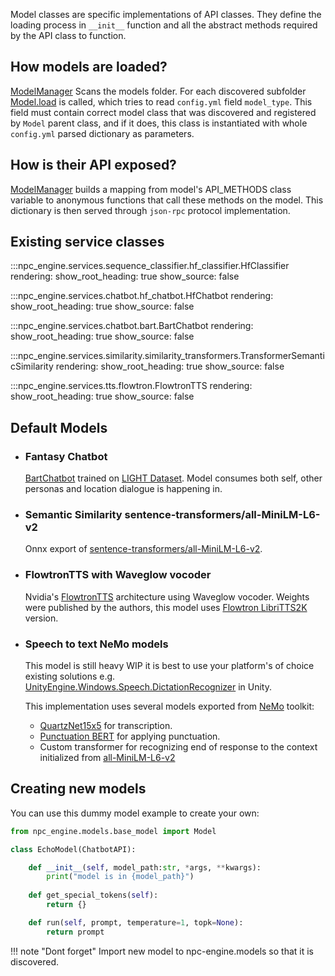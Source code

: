 Model classes are specific implementations of API classes. 
They define the loading process in `__init__` function and 
all the abstract methods required by the API class to function.

## How models are loaded?

[ModelManager](../reference/#npc_engine.models.model_manager.ModelManager) Scans the models folder. For each discovered subfolder [Model.load](../reference/#npc_engine.models.base_model.Model.load) is called, which tries to read `config.yml` field `model_type`. This field must contain correct model class that was discovered and registered by `Model` parent class, and if it does, this class is instantiated with whole `config.yml` parsed dictionary as parameters. 

## How is their API exposed?

[ModelManager](../reference/#npc_engine.models.model_manager.ModelManager) 
builds a mapping from model's API_METHODS class variable to anonymous functions that call these methods on the model. This dictionary is then served through `json-rpc` protocol implementation. 

## Existing service classes

:::npc_engine.services.sequence_classifier.hf_classifier.HfClassifier
    rendering:
      show_root_heading: true
      show_source: false

:::npc_engine.services.chatbot.hf_chatbot.HfChatbot
    rendering:
      show_root_heading: true
      show_source: false

:::npc_engine.services.chatbot.bart.BartChatbot
    rendering:
      show_root_heading: true
      show_source: false

:::npc_engine.services.similarity.similarity_transformers.TransformerSemanticSimilarity
    rendering:
      show_root_heading: true
      show_source: false

:::npc_engine.services.tts.flowtron.FlowtronTTS
    rendering:
      show_root_heading: true
      show_source: false

## Default Models

- ### Fantasy Chatbot

    [BartChatbot](../reference/#npc_engine.services.chatbot.chatbot_base.ChatbotAPI)
    trained on [LIGHT Dataset](https://parl.ai/projects/light/). 
    Model consumes both self, other personas and location dialogue is happening in.

<!-- TODO: Change context to better reflect the required arguments, describe context and custom tokens -->

- ### Semantic Similarity sentence-transformers/all-MiniLM-L6-v2

    Onnx export of [sentence-transformers/all-MiniLM-L6-v2](https://huggingface.co/sentence-transformers/all-MiniLM-L6-v2).

- ### FlowtronTTS with Waveglow vocoder

    Nvidia's [FlowtronTTS](https://github.com/NVIDIA/flowtron) architecture using Waveglow vocoder. 
    Weights were published by the authors, this model uses 
    [Flowtron LibriTTS2K](https://drive.google.com/file/d/1sKTImKkU0Cmlhjc_OeUDLrOLIXvUPwnO/view) version.

- ### Speech to text NeMo models

    This model is still heavy WIP it is best to use your platform's of choice existing solutions
    e.g. [UnityEngine.Windows.Speech.DictationRecognizer](https://docs.unity3d.com/ScriptReference/Windows.Speech.DictationRecognizer.html) in Unity.  

    This implementation uses several models exported from [NeMo](https://github.com/NVIDIA/NeMo) toolkit:

    - [QuartzNet15x5](https://catalog.ngc.nvidia.com/orgs/nvidia/models/quartznet15x5) for transcription.
    - [Punctuation BERT](https://catalog.ngc.nvidia.com/orgs/nvidia/teams/nemo/models/punctuation_en_bert) for applying punctuation.
    - Custom transformer for recognizing end of response to the context initialized from [all-MiniLM-L6-v2](nreimers/MiniLM-L6-H384-uncased)


## Creating new models

You can use this dummy model example to create your own:

```python
from npc_engine.models.base_model import Model

class EchoModel(ChatbotAPI):

    def __init__(self, model_path:str, *args, **kwargs):
        print("model is in {model_path}")
    
    def get_special_tokens(self):
        return {}

    def run(self, prompt, temperature=1, topk=None):
        return prompt
```

!!! note "Dont forget"
    Import new model to npc-engine.models so that it is discovered. 